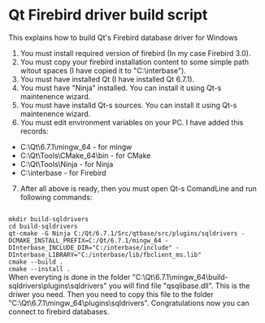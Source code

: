 # Qt Firebird driver build script
This explains how to build Qt's Firebird database driver for Windows
1. You must install required version of firebird (In my case Firebird 3.0).
2. You must copy your firebird installation content to some simple path witout spaces (I have copied it to "C:\interbase\").
3. You must have installed Qt (I have installed Qt 6.7.1).
4. You must have "Ninja" installed. You can install it using Qt-s maintenence wizard.
5. You must have installd Qt-s sources. You can install it using Qt-s maintenence wizard.
6. You must edit environment variables on your PC. I have added this records:
  * C:\Qt\6.7.1\mingw_64     - for mingw
  * C:\Qt\Tools\CMake_64\bin - for CMake
  * C:\Qt\Tools\Ninja        - for Ninja
  * C:\interbase             - for Firebird
7. After all above is ready, then you must open Qt-s ComandLine and run following commands:
<code>
mkdir build-sqldrivers
cd build-sqldrivers
qt-cmake -G Ninja C:/Qt/6.7.1/Src/qtbase/src/plugins/sqldrivers -DCMAKE_INSTALL_PREFIX=C:/Qt/6.7.1/mingw_64 -DInterbase_INCLUDE_DIR="C:/interbase/include" -DInterbase_LIBRARY="C:/interbase/lib/fbclient_ms.lib"
cmake --build .
cmake --install .
</code>
When everyting is done in the folder "C:\Qt\6.7.1\mingw_64\build-sqldrivers\plugins\sqldrivers" you will find file "qsqlibase.dll". This is the driwer you need. Then you need to copy this file to the folder "C:\Qt\6.7.1\mingw_64\plugins\sqldrivers". 
Congratulations now you can connect to firebird databases.
